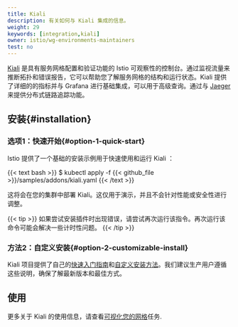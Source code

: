 ```yaml
---
title: Kiali
description: 有关如何与 Kiali 集成的信息。
weight: 29
keywords: [integration,kiali]
owner: istio/wg-environments-maintainers
test: no
---
```

[Kiali](https://kiali.io/) 是具有服务网格配置和验证功能的 Istio 可观察性的控制台。通过监视流量来推断拓扑和错误报告，它可以帮助您了解服务网格的结构和运行状态。Kiali 提供了详细的的指标并与 Grafana 进行基础集成，可以用于高级查询。通过与 [Jaeger](/zh/docs/ops/integrations/jaeger) 来提供分布式链路追踪功能。

## 安装{#installation}

### 选项1：快速开始{#option-1-quick-start}

Istio 提供了一个基础的安装示例用于快速使用和运行 Kiali ：

{{< text bash >}}
$ kubectl apply -f {{< github_file >}}/samples/addons/kiali.yaml
{{< /text >}}

这将会在您的集群中部署 Kiali。这仅用于演示，并且不会针对性能或安全性进行调整。

{{< tip >}}
如果尝试安装插件时出现错误，请尝试再次运行该指令。再次运行该命令可能会解决一些计时性问题。
{{< /tip >}}


### 方法2：自定义安装{#option-2-customizable-install}

Kiali 项目提供了自己的[快速入门指南](https://kiali.io/documentation/latest/quick-start)和[自定义安装方法](https://kiali.io/documentation/latest/installation-guide)。我们建议生产用户遵循这些说明，确保了解最新版本和最佳方式。

## 使用

更多关于 Kiali 的使用信息，请查看[可视化您的网格](/docs/tasks/observability/kiali/)任务.
